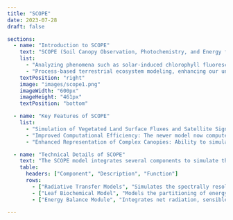 ```yaml
---
title: "SCOPE"
date: 2023-07-28
draft: false

sections:  
  - name: "Introduction to SCOPE"
    text: "SCOPE (Soil Canopy Observation, Photochemistry, and Energy fluxes) is a comprehensive radiative transfer model, intricately linking satellite observations with terrestrial processes. It simulates radiative transfer across soil, leaves, and vegetation canopies, while modeling intricate processes like photosynthesis and heat dissipation. For more detailed information, visit the official [SCOPE repository](https://github.com/Christiaanvandertol/SCOPE). SCOPE can be applied for:"
    list:
      - "Analyzing phenomena such as solar-induced chlorophyll fluorescence, energy balance fluxes, gross primary production, and thermal signals."
      - "Process-based terrestrial ecosystem modeling, enhancing our understanding of energy exchanges between land surfaces and the atmosphere."
    textPosition: "right"
    image: "images/scope1.png"
    imageWidth: "600px"
    imageHeight: "461px"
    textPosition: "bottom"

  - name: "Key Features of SCOPE"
    list:
      - "Simulation of Vegetated Land Surface Fluxes and Satellite Signals: SCOPE 2.0 links satellite data with ground-based measurements of vegetation."
      - "Improved Computational Efficiency: The newer model now computes 90% faster than previous versions."
      - "Enhanced Representation of Complex Canopies: Ability to simulate complex canopies and explore how vegetation physiology affects remote sensing signals."

  - name: "Technical Details of SCOPE"
    text: "The SCOPE model integrates several components to simulate the interaction of light with vegetation and underlying soil. It models the energy exchanges and physiological processes occurring in plant canopies. The sub-components within SCOPE include the Radiative Transfer Models, the Leaf Biochemical Model, and the Energy Balance Module, each playing a vital role in the comprehensive simulation of land surface processes. Please check the official [Manual here](https://scope-model.readthedocs.io/en/master/)"
    table:
      headers: ["Component", "Description", "Function"]
      rows:
        - ["Radiative Transfer Models", "Simulates the spectrally resolved radiance emanating from vegetation.", "Fundamental for analyzing how light is absorbed, scattered, and transmitted within plant canopies."]
        - ["Leaf Biochemical Model", "Models the partitioning of energy into fluorescence, heat, or photochemistry within photosystems.", "Crucial for understanding photosynthetic efficiency and plant responses to environmental stress."]
        - ["Energy Balance Module", "Integrates net radiation, sensible and latent heat fluxes, alongside photosynthesis rates.", "Essential for modeling energy dynamics in both individual elements (soil and leaves) and entire vegetation stands."]

---
```


